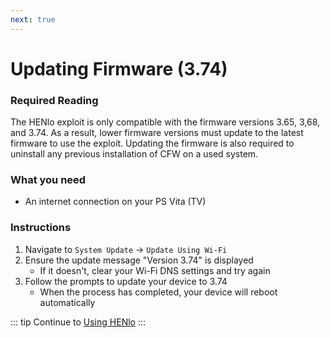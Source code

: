 ```yaml
---
next: true
---
```


# Updating Firmware (3.74)

### Required Reading

The HENlo exploit is only compatible with the firmware versions 3.65, 3,68, and 3.74. As a result, lower firmware versions must update to the latest firmware to use the exploit. Updating the firmware is also required to uninstall any previous installation of CFW on a used system.

### What you need

* An internet connection on your PS Vita (TV)

### Instructions

1. Navigate to `System Update` -> `Update Using Wi-Fi`
1. Ensure the update message "Version 3.74" is displayed
    + If it doesn't, clear your Wi-Fi DNS settings and try again
1. Follow the prompts to update your device to 3.74
    + When the process has completed, your device will reboot automatically

::: tip
Continue to [Using HENlo](using-henlo)
:::

